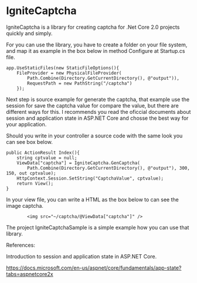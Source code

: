 # IgniteCaptcha
IgniteCaptcha is a library for creating captcha for .Net Core 2.0 projects quickly and simply.

For you can use the library, you have to create a folder on your file system, and map it as example in the box below in method Configure at Startup.cs file.

	app.UseStaticFiles(new StaticFileOptions(){
		FileProvider = new PhysicalFileProvider(
			Path.Combine(Directory.GetCurrentDirectory(), @"output")),
			RequestPath = new PathString("/captcha")
		});

Next step is source example for generate the captcha, that example use the session for save the captcha value for compare the value, but there are different ways for this. I recommends you read the oficcial documents about session and application state in ASP.NET Core and chosse the best way for your application.

Should you write in your controller a source code with the same look you can see box below.


	public ActionResult Index(){
		string cptvalue = null;
		ViewData["captcha"] = IgniteCaptcha.GenCaptcha(
			Path.Combine(Directory.GetCurrentDirectory(), @"output"), 300, 150, out cptvalue);
		HttpContext.Session.SetString("CaptchaValue", cptvalue);
		return View();
	}
				
In your view file, you can write a HTML as the box below to can see the image captcha.
			
			<img src="~/captcha/@ViewData["captcha"]" />

The project IgniteCaptchaSample is a simple example how you can use that library.

References:

Introduction to session and application state in ASP.NET Core.

https://docs.microsoft.com/en-us/aspnet/core/fundamentals/app-state?tabs=aspnetcore2x
